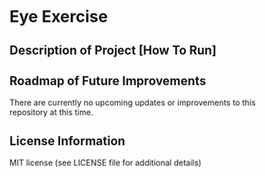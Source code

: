 # Eye Exercise

## Description of Project [How To Run]


## Roadmap of Future Improvements
There are currently no upcoming updates or improvements to this repository at this time.

## License Information
MIT license (see LICENSE file for additional details)
